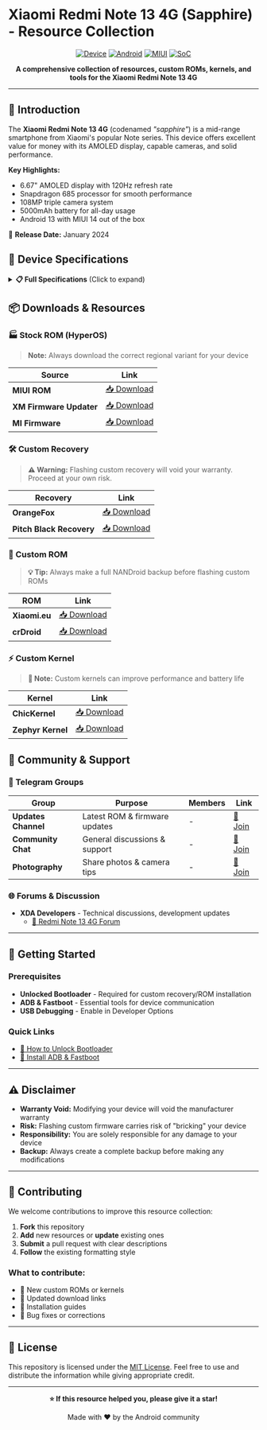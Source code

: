 # Xiaomi Redmi Note 13 4G (Sapphire) - Resource Collection

<div align="center">

[![Device](https://img.shields.io/badge/Device-Redmi%20Note%2013%204G-blue?style=flat-square)](https://github.com/fynks/redmi-note-13)
[![Android](https://img.shields.io/badge/Android-15.0-green?style=flat-square)](https://developer.android.com/)
[![MIUI](https://img.shields.io/badge/HyperOS-V2.0-orange?style=flat-square)](https://miui.com/)
[![SoC](https://img.shields.io/badge/SoC-Snapdragon%20685-red?style=flat-square)](https://www.qualcomm.com/)

**A comprehensive collection of resources, custom ROMs, kernels, and tools for the Xiaomi Redmi Note 13 4G**

</div>

---

## 📱 Introduction

The **Xiaomi Redmi Note 13 4G** (codenamed _"sapphire"_) is a mid-range smartphone from Xiaomi's popular Note series. This device offers excellent value for money with its AMOLED display, capable cameras, and solid performance.

**Key Highlights:**
- 6.67" AMOLED display with 120Hz refresh rate
- Snapdragon 685 processor for smooth performance  
- 108MP triple camera system
- 5000mAh battery for all-day usage
- Android 13 with MIUI 14 out of the box

📅 **Release Date:** January 2024

## 🔧 Device Specifications

<details>
<summary><b>📋 Full Specifications</b> (Click to expand)</summary>

| Component               | Specification                                        |
| :---------------------- | :-------------------------------------------------- |
| **🖥️ SoC**              | Qualcomm SM6225 Snapdragon 685 (6 nm)               |
| **⚡ CPU**              | 4x2.8 GHz Cortex-A73 & 4x1.9 GHz Cortex-A53         |
| **🎮 GPU**              | Adreno 610                                          |
| **🧠 Memory**           | 6GB/8GB RAM (LPDDR4X)                               |
| **💾 Storage**          | 128GB/256GB UFS 2.2 flash storage                   |
| **📱 Android Version**  | 13.0 with MIUI 14                                   |
| **🔋 Battery**          | Non-removable Li-Po 5000 mAh                        |
| **📐 Dimensions**       | 162.3 x 75.6 x 8 mm                                 |
| **📺 Display Size**     | 6.67" (1080 x 2400 pixels, 20:9 ratio)              |
| **🎨 Display Type**     | AMOLED, 120Hz, 1800 nits (peak brightness)          |
| **📡 NFC**              | Yes (Redmi Note 13 4G NFC variant)                  |
| **📷 Main Camera**      | 108 MP, f/1.8, 24mm (wide), 1/1.67", 0.64µm, PDAF   |
| **📷 Ultra-wide**       | 8 MP, f/2.2, 120˚ (ultrawide)                       |
| **📷 Macro**            | 2 MP, f/2.4, (macro)                                |
| **🤳 Front Camera**     | 16 MP, f/2.4, (wide)                                |

</details>


## 📦 Downloads & Resources

### 🏭 Stock ROM (HyperOS)
> **Note:** Always download the correct regional variant for your device

| Source | Link |
|--------|------|
| **MIUI ROM** | [📥 Download](https://miuirom.org/phones/redmi-note-13) |
| **XM Firmware Updater** | [📥 Download](https://xmfirmwareupdater.com/firmware/sapphire/) |
| **MI Firmware** | [📥 Download](https://mifirmware.com/redmi-note-13-4g-firmware/) |

### 🛠️ Custom Recovery
> **⚠️ Warning:** Flashing custom recovery will void your warranty. Proceed at your own risk.

| Recovery | Link |
|----------|------|
| **OrangeFox** | [📥 Download](https://orangefox.download/device/65a5a3287ac2a93129dc9543) |
| **Pitch Black Recovery** | [📥 Download](https://xdaforums.com/t/recovery-sapphire-sapphiren-unofficial-pitch-black-recovery-project-v4-x.4674302/) |

### 🎨 Custom ROM
> **💡 Tip:** Always make a full NANDroid backup before flashing custom ROMs

| ROM | Link |
|-----|------|
| **Xiaomi.eu** | [📥 Download](https://sourceforge.net/projects/xiaomi-eu-multilang-miui-roms/files/xiaomi.eu/HyperOS-STABLE-RELEASES/HyperOS2.0/) |
| **crDroid** | [📥 Download](https://crdroid.net/sapphire/11) |

### ⚡ Custom Kernel
> **🔧 Note:** Custom kernels can improve performance and battery life

| Kernel | Link |
|--------|------|
| **ChicKernel** | [📥 Download](https://github.com/chickendrop89/device_xiaomi_gemstones-kernel) |
| **Zephyr Kernel** | [📥 Download](https://github.com/topnotchfreaks/kernel_msm-5.15/releases/tag/ZEPHYR-1.0) |

## 💬 Community & Support

### 📱 Telegram Groups
| Group | Purpose | Members | Link |
|-------|---------|---------|------|
| **Updates Channel** | Latest ROM & firmware updates | - | [📱 Join](https://t.me/RedmiNote134GUpdates) |
| **Community Chat** | General discussions & support | - | [📱 Join](https://t.me/RedmiNote134GCommunity) |
| **Photography** | Share photos & camera tips | - | [📱 Join](https://t.me/RedmiNote134GPhotography) |

### 🌐 Forums & Discussion
- **XDA Developers** - Technical discussions, development updates
  - [🔗 Redmi Note 13 4G Forum](https://xdaforums.com/f/xiaomi-redmi-note-13-4g-sapphire.12889/)

---

## 🚀 Getting Started

### Prerequisites
- **Unlocked Bootloader** - Required for custom recovery/ROM installation
- **ADB & Fastboot** - Essential tools for device communication
- **USB Debugging** - Enable in Developer Options

### Quick Links
- [📖 How to Unlock Bootloader](https://awesome-android-root.org/android-root-guides/how-to-root-xiaomi-phone#bootloader-unlocking-methods)
- [🔧 Install ADB & Fastboot](https://developer.android.com/tools/adb)

---

## ⚠️ Disclaimer

- **Warranty Void:** Modifying your device will void the manufacturer warranty
- **Risk:** Flashing custom firmware carries risk of "bricking" your device
- **Responsibility:** You are solely responsible for any damage to your device
- **Backup:** Always create a complete backup before making any modifications

---

## 🤝 Contributing

We welcome contributions to improve this resource collection:

1. **Fork** this repository
2. **Add** new resources or **update** existing ones
3. **Submit** a pull request with clear descriptions
4. **Follow** the existing formatting style

### What to contribute:
- 📱 New custom ROMs or kernels
- 🔧 Updated download links  
- 📝 Installation guides
- 🐛 Bug fixes or corrections

---

## 📄 License

This repository is licensed under the [MIT License](LICENSE). Feel free to use and distribute the information while giving appropriate credit.

---

<div align="center">

**⭐ If this resource helped you, please give it a star!**

Made with ❤️ by the Android community

</div>
